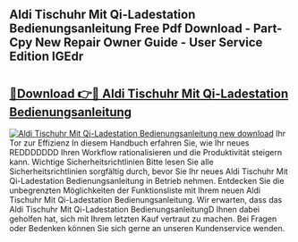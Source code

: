 ## Aldi Tischuhr Mit Qi-Ladestation Bedienungsanleitung Free Pdf Download - Part-Cpy New Repair Owner Guide - User Service Edition IGEdr

# <h2><a href="http://df64dg1.blite.top/?on=Aldi+Tischuhr+Mit+Qi-Ladestation+Bedienungsanleitung">🔗Download 👉🔴 Aldi Tischuhr Mit Qi-Ladestation Bedienungsanleitung</a></h2>

[![Aldi Tischuhr Mit Qi-Ladestation Bedienungsanleitung new download](https://i.imgur.com/lujVjoI.png)](http://df64dg1.blite.top/?on=Aldi+Tischuhr+Mit+Qi-Ladestation+Bedienungsanleitung)
Ihr Tor zur Effizienz In diesem Handbuch erfahren Sie, wie Ihr neues REDDDDDDD Ihren Workflow rationalisieren und die Produktivität steigern kann. Wichtige Sicherheitsrichtlinien Bitte lesen Sie alle Sicherheitsrichtlinien sorgfältig durch, bevor Sie Ihr neues Aldi Tischuhr Mit Qi-Ladestation Bedienungsanleitung in Betrieb nehmen. Entdecken Sie die unbegrenzten Möglichkeiten der Funktionsliste mit Ihrem neuen Aldi Tischuhr Mit Qi-Ladestation Bedienungsanleitung. Wir erwarten, dass das Aldi Tischuhr Mit Qi-Ladestation BedienungsanleitungD Ihnen dabei geholfen hat, sich mit Ihrem letzten Kauf vertraut zu machen. Bei Fragen oder Bedenken können Sie sich gerne an unseren Kundenservice wenden.
